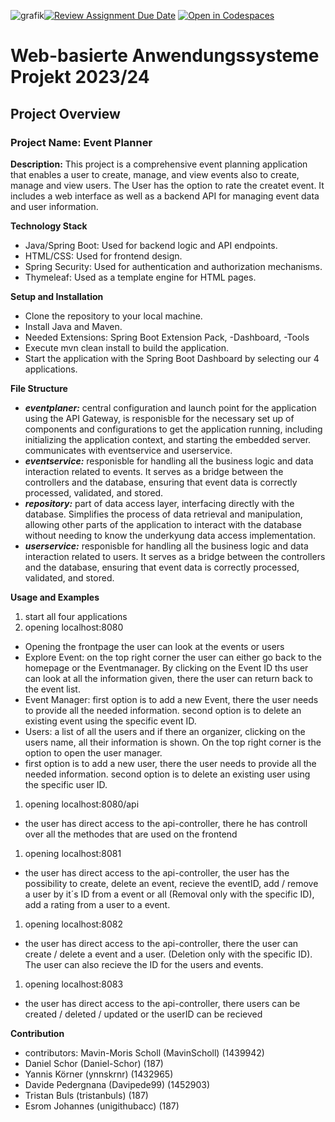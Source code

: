 ![grafik](https://github.com/Web-based-Application-Systems-FRA-UAS/webappproject23-24-devteam/assets/126953115/48a1b3b5-82f2-4fe7-a0ff-08ba8bd95dd6)[![Review Assignment Due Date](https://classroom.github.com/assets/deadline-readme-button-24ddc0f5d75046c5622901739e7c5dd533143b0c8e959d652212380cedb1ea36.svg)](https://classroom.github.com/a/-yaTGY9V)
[![Open in Codespaces](https://classroom.github.com/assets/launch-codespace-7f7980b617ed060a017424585567c406b6ee15c891e84e1186181d67ecf80aa0.svg)](https://classroom.github.com/open-in-codespaces?assignment_repo_id=13201784)
# Web-basierte Anwendungssysteme Projekt 2023/24​

## Project Overview
### Project Name: Event Planner
**Description:** This project is a comprehensive event planning application that enables a user to create, manage, and view events also to create, manage and view users. The User has the option to rate the createt event. It includes a web interface as well as a backend API for managing event data and user information.

**Technology Stack**
+ Java/Spring Boot: Used for backend logic and API endpoints.
+ HTML/CSS: Used for frontend design.
+ Spring Security: Used for authentication and authorization mechanisms.
+ Thymeleaf: Used as a template engine for HTML pages.


**Setup and Installation**
+ Clone the repository to your local machine.
+ Install Java and Maven.
+ Needed Extensions: Spring Boot Extension Pack, -Dashboard, -Tools 
+ Execute mvn clean install to build the application.
+ Start the application with the Spring Boot Dashboard by selecting our 4 applications.


**File Structure**
* ***eventplaner:*** central configuration and launch point for the application using the API Gateway, is responisble for the necessary set up of components and configurations to get the application running, including initializing the application context, and starting the embedded server. communicates with eventservice and userservice.
* ***eventservice:*** responisble for handling all the business logic and data interaction related to events. It serves as a bridge between the controllers and the database, ensuring that event data is correctly processed, validated, and stored.
* ***repository:*** part of data access layer, interfacing directly with the database. Simplifies the process of data retrieval and manipulation, allowing other parts of the application to interact with the database without needing to know the underkyung data access implementation. 
* ***userservice:*** responisble for handling all the business logic and data interaction related to users. It serves as a bridge between the controllers and the database, ensuring that event data is correctly processed, validated, and stored. 


**Usage and Examples**
1. start all four applications
1. opening localhost:8080
+ Opening the frontpage the user can look at the events or users
+ Explore Event: on the top right corner the user can either go back to the homepage or the Eventmanager. By clicking on the Event ID ths user can look at all the information given, there the user can return back to the event list.
+ Event Manager: first option is to add a new Event, there the user needs to provide all the needed information. second option is to delete an existing event using the specific event ID.
+ Users: a list of all the users and if there an organizer, clicking on the users name, all their information is shown. On the top right corner is the option to open the user manager.
+ first option is to add a new user, there the user needs to provide all the needed information. second option is to delete an existing user using the specific user ID.
1. opening localhost:8080/api
+ the user has direct access to the api-controller, there he has controll over all the methodes that are used on the frontend
1. opening localhost:8081
+ the user has direct access to the api-controller, the user has the possibility to create, delete an event, recieve the eventID, add / remove a user by it´s ID from a event or all (Removal only with the specific ID), add a rating from a user to a event.
1. opening localhost:8082
+ the user has direct access to the api-controller, there the user can create / delete a event and a user. (Deletion only with the specific ID). The user can also recieve the ID for the users and events.
1. opening localhost:8083
+ the user has direct access to the api-controller, there users can be created / deleted / updated or the userID can be recieved


**Contribution**
+ contributors: Mavin-Moris Scholl (MavinScholl) (1439942)
+ Daniel Schor (Daniel-Schor) (187)
+ Yannis Körner (ynnskrnr) (1432965)
+ Davide Pedergnana (Davipede99) (1452903)
+ Tristan Buls (tristanbuls) (187)
+ Esrom Johannes (unigithubacc) (187) 
